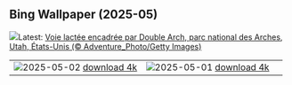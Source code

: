 ## Bing Wallpaper (2025-05)
![](https://www.bing.com/th?id=OHR.ArchesGalaxy_FR-FR2194406698_UHD.jpg&w=1000)Latest: [Voie lactée encadrée par Double Arch, parc national des Arches, Utah, États-Unis (© Adventure_Photo/Getty Images)](https://www.bing.com/th?id=OHR.ArchesGalaxy_FR-FR2194406698_UHD.jpg)

|      |      |      |
| :----: | :----: | :----: |
|![](https://www.bing.com/th?id=OHR.BrazilHeron_FR-FR2379480505_UHD.jpg&pid=hp&w=384&h=216&rs=1&c=4)2025-05-02 [download 4k](https://www.bing.com/th?id=OHR.BrazilHeron_FR-FR2379480505_UHD.jpg)|![](https://www.bing.com/th?id=OHR.PinkPlumeria_FR-FR9237716464_UHD.jpg&pid=hp&w=384&h=216&rs=1&c=4)2025-05-01 [download 4k](https://www.bing.com/th?id=OHR.PinkPlumeria_FR-FR9237716464_UHD.jpg)|